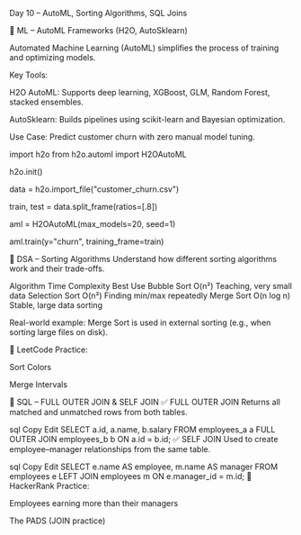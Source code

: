 Day 10 – AutoML, Sorting Algorithms, SQL Joins

📌 ML – AutoML Frameworks (H2O, AutoSklearn)

Automated Machine Learning (AutoML) simplifies the process of training and optimizing models.

Key Tools:

H2O AutoML: Supports deep learning, XGBoost, GLM, Random Forest, stacked ensembles.

AutoSklearn: Builds pipelines using scikit-learn and Bayesian optimization.

Use Case: Predict customer churn with zero manual model tuning.

import h2o
from h2o.automl import H2OAutoML

h2o.init()

data = h2o.import_file("customer_churn.csv")

train, test = data.split_frame(ratios=[.8])

aml = H2OAutoML(max_models=20, seed=1)

aml.train(y="churn", training_frame=train)


📌 DSA – Sorting Algorithms
Understand how different sorting algorithms work and their trade-offs.

Algorithm	Time Complexity	Best Use
Bubble Sort	O(n²)	Teaching, very small data
Selection Sort	O(n²)	Finding min/max repeatedly
Merge Sort	O(n log n)	Stable, large data sorting

Real-world example: Merge Sort is used in external sorting (e.g., when sorting large files on disk).

🔗 LeetCode Practice:

Sort Colors

Merge Intervals


📌 SQL – FULL OUTER JOIN & SELF JOIN
✅ FULL OUTER JOIN
Returns all matched and unmatched rows from both tables.

sql
Copy
Edit
SELECT a.id, a.name, b.salary
FROM employees_a a
FULL OUTER JOIN employees_b b ON a.id = b.id;
✅ SELF JOIN
Used to create employee–manager relationships from the same table.

sql
Copy
Edit
SELECT e.name AS employee, m.name AS manager
FROM employees e
LEFT JOIN employees m ON e.manager_id = m.id;
🔗 HackerRank Practice:

Employees earning more than their managers

The PADS (JOIN practice)


